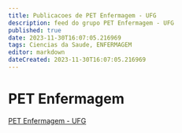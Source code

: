 ```yaml
---
title: Publicacoes de PET Enfermagem - UFG
description: feed do grupo PET Enfermagem - UFG
published: true
date: 2023-11-30T16:07:05.216969
tags: Ciencias da Saude, ENFERMAGEM
editor: markdown
dateCreated: 2023-11-30T16:07:05.216969
---
```


# PET Enfermagem
[PET Enfermagem - UFG](/grupo/289PETEnfermagemUFG.md)
